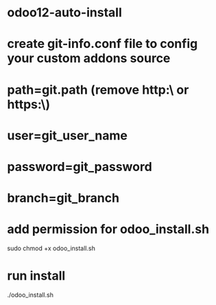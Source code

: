 # odoo12-auto-install

# create git-info.conf file to config your custom addons source
# path=git.path (remove http:\\ or https:\\)
# user=git_user_name
# password=git_password
# branch=git_branch

# add permission for odoo_install.sh
sudo chmod +x odoo_install.sh

# run install
./odoo_install.sh
